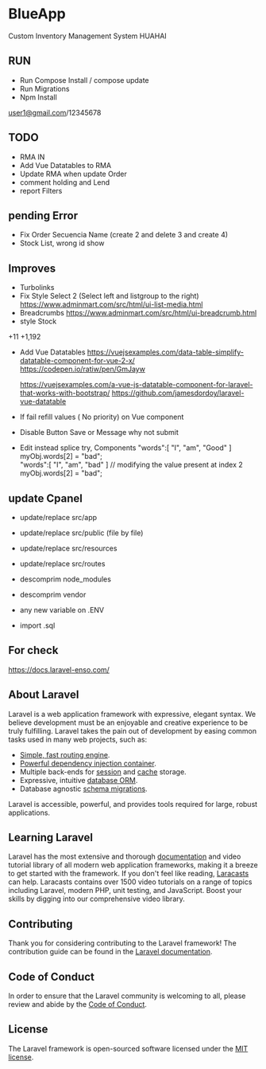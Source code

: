 # BlueApp
Custom Inventory Management System HUAHAI

## RUN
- Run Compose Install / compose update
- Run Migrations 
- Npm Install 

user1@gmail.com/12345678

## TODO
- RMA IN 
- Add Vue Datatables to RMA
- Update RMA when update Order
- comment holding and Lend
- report Filters

## pending Error
- Fix Order Secuencia Name (create 2 and delete 3 and create 4)
- Stock List, wrong id show


## Improves
- Turbolinks 
- Fix Style Select 2 (Select left and listgroup to the right)  https://www.adminmart.com/src/html/ui-list-media.html
- Breadcrumbs https://www.adminmart.com/src/html/ui-breadcrumb.html
- style Stock
<td style="font-weight: bold; text-align:right;background-color:red; color:white">+11 </td>
<td style="font-weight: bold; text-align:right;background-color:#FFEEAA;"> +1,192 </td>

- Add Vue Datatables
  https://vuejsexamples.com/data-table-simplify-datatable-component-for-vue-2-x/
     https://codepen.io/ratiw/pen/GmJayw
     
  https://vuejsexamples.com/a-vue-js-datatable-component-for-laravel-that-works-with-bootstrap/
     https://github.com/jamesdordoy/laravel-vue-datatable
          
- If fail refill values ( No priority) on Vue component
- Disable Button Save or Message why not submit
- Edit instead splice try, Components 
 "words":[ "I", "am", "Good" ] 
  myObj.words[2] = "bad";  
 "words":[ "I", "am", "bad" ] 
 // modifying the value present at index 2 
  myObj.words[2] = "bad";   

## update Cpanel
- update/replace src/app
- update/replace src/public (file by file)
- update/replace src/resources
- update/replace src/routes

- descomprim node_modules
- descomprim vendor

- any new variable on .ENV
- import .sql 


## For check 
https://docs.laravel-enso.com/


## About Laravel
Laravel is a web application framework with expressive, elegant syntax. We believe development must be an enjoyable and creative experience to be truly fulfilling. Laravel takes the pain out of development by easing common tasks used in many web projects, such as:

- [Simple, fast routing engine](https://laravel.com/docs/routing).
- [Powerful dependency injection container](https://laravel.com/docs/container).
- Multiple back-ends for [session](https://laravel.com/docs/session) and [cache](https://laravel.com/docs/cache) storage.
- Expressive, intuitive [database ORM](https://laravel.com/docs/eloquent).
- Database agnostic [schema migrations](https://laravel.com/docs/migrations).

Laravel is accessible, powerful, and provides tools required for large, robust applications.

## Learning Laravel

Laravel has the most extensive and thorough [documentation](https://laravel.com/docs) and video tutorial library of all modern web application frameworks, making it a breeze to get started with the framework.
If you don't feel like reading, [Laracasts](https://laracasts.com) can help. Laracasts contains over 1500 video tutorials on a range of topics including Laravel, modern PHP, unit testing, and JavaScript. Boost your skills by digging into our comprehensive video library.



## Contributing

Thank you for considering contributing to the Laravel framework! The contribution guide can be found in the [Laravel documentation](https://laravel.com/docs/contributions).

## Code of Conduct

In order to ensure that the Laravel community is welcoming to all, please review and abide by the [Code of Conduct](https://laravel.com/docs/contributions#code-of-conduct).


## License

The Laravel framework is open-sourced software licensed under the [MIT license](https://opensource.org/licenses/MIT).
